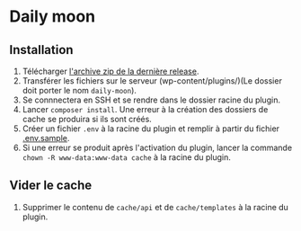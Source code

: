 # Daily moon

## Installation

1. Télécharger [l'archive zip de la dernière release](https://github.com/witch-please/daily-moon/releases).
2. Transférer les fichiers sur le serveur (wp-content/plugins/)(Le dossier doit porter le nom `daily-moon`).
3. Se connnectera en SSH et se rendre dans le dossier racine du plugin.
4. Lancer `composer install`. Une erreur à la création des dossiers de cache se produira si ils sont créés.
5. Créer un fichier `.env` à la racine du plugin et remplir à partir du fichier [.env.sample](https://github.com/witch-please/daily-moon/blob/master/.env.sample).
6. Si une erreur se produit après l'activation du plugin, lancer la commande `chown -R www-data:www-data cache` à la racine du plugin.

## Vider le cache
1. Supprimer le contenu de `cache/api` et de `cache/templates` à la racine du plugin.
